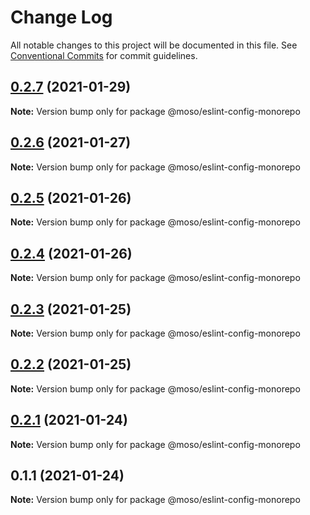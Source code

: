 # Change Log

All notable changes to this project will be documented in this file.
See [Conventional Commits](https://conventionalcommits.org) for commit guidelines.

## [0.2.7](https://github.com/moso/eslint-config/compare/v0.2.6...v0.2.7) (2021-01-29)

**Note:** Version bump only for package @moso/eslint-config-monorepo





## [0.2.6](https://github.com/moso/eslint-config/compare/v0.2.5...v0.2.6) (2021-01-27)

**Note:** Version bump only for package @moso/eslint-config-monorepo





## [0.2.5](https://github.com/moso/eslint-config/compare/v0.2.4...v0.2.5) (2021-01-26)

**Note:** Version bump only for package @moso/eslint-config-monorepo





## [0.2.4](https://github.com/moso/eslint-config/compare/v0.2.3...v0.2.4) (2021-01-26)

**Note:** Version bump only for package @moso/eslint-config-monorepo





## [0.2.3](https://github.com/moso/eslint-config/compare/v0.2.2...v0.2.3) (2021-01-25)

**Note:** Version bump only for package @moso/eslint-config-monorepo





## [0.2.2](https://github.com/moso/eslint-config/compare/v0.2.1...v0.2.2) (2021-01-25)

**Note:** Version bump only for package @moso/eslint-config-monorepo





## [0.2.1](https://github.com/moso/eslint-config/compare/v0.1.1...v0.2.1) (2021-01-24)

**Note:** Version bump only for package @moso/eslint-config-monorepo





## 0.1.1 (2021-01-24)

**Note:** Version bump only for package @moso/eslint-config-monorepo
